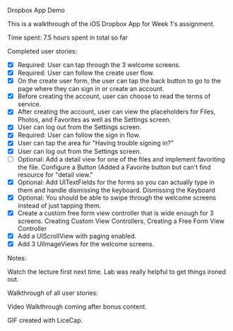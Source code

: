 Dropbox App Demo

This is a walkthrough of the iOS Dropbox App for Week 1's assignment.

Time spent: 7.5 hours spent in total so far

Completed user stories:

 * [x] Required: User can tap through the 3 welcome screens.
 * [x] Required: User can follow the create user flow.
  * [x] On the create user form, the user can tap the back button to go to the page where they can sign in or create an account.
  * [x] Before creating the account, user can choose to read the terms of service.
  * [x] After creating the account, user can view the placeholders for Files, Photos, and Favorites as well as the Settings screen.
  * [x] User can log out from the Settings screen.
 * [x] Required: User can follow the sign in flow.
  * [x] User can tap the area for "Having trouble signing in?"
  * [x] User can log out from the Settings screen.
 * [ ] Optional: Add a detail view for one of the files and implement favoriting the file. Configure a Button (Added a Favorite button but can't find resource for "detail view."
 * [x] Optional: Add UITextFields for the forms so you can actually type in them and handle dismissing the keyboard. Dismissing the Keyboard
 * [x] Optional: You should be able to swipe through the welcome screens instead of just tapping them.
  * [x] Create a custom free form view controller that is wide enough for 3 screens. Creating Custom View Controllers, Creating a Free Form View Controller
  * [x] Add a UIScrollView with paging enabled.
  * [x] Add 3 UIImageViews for the welcome screens.

Notes:

Watch the lecture first next time. Lab was really helpful to get things ironed out.

Walkthrough of all user stories:

Video Walkthrough coming after bonus content.

GIF created with LiceCap.
